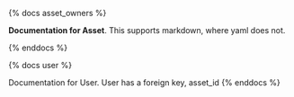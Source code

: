 {% docs asset_owners %}

**Documentation for Asset**.  This supports markdown, where yaml does not.

{% enddocs %}

{% docs user %}

Documentation for User.  User has a foreign key, asset_id
{% enddocs %}